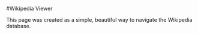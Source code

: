 #Wikipedia Viewer

This page was created as a simple, beautiful way to navigate the Wikipedia database. 
